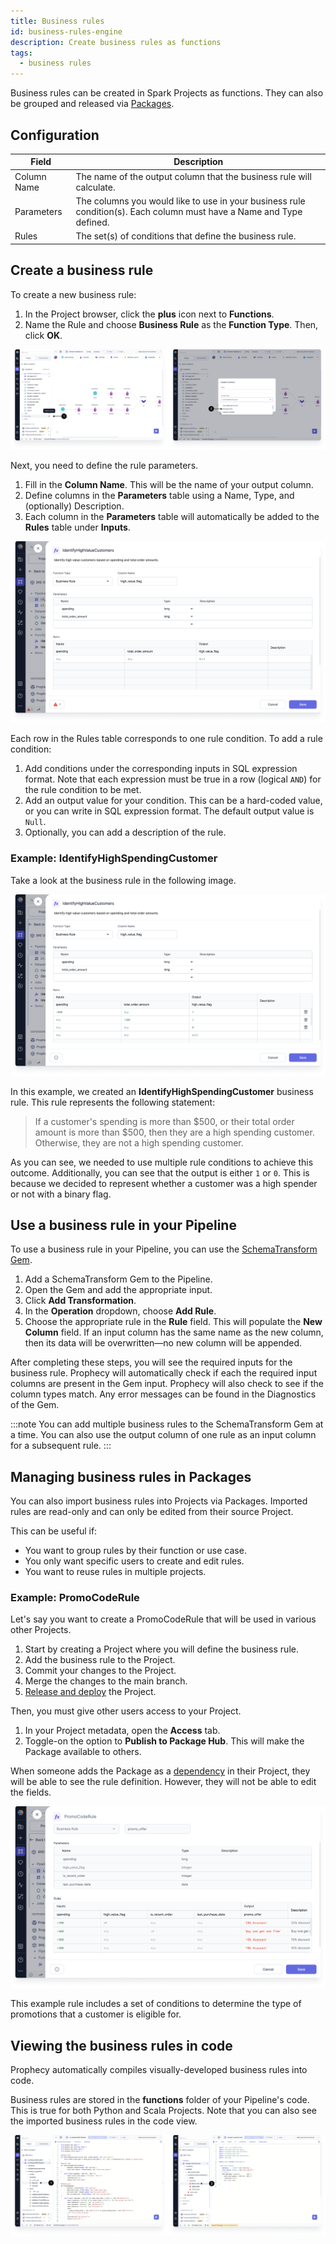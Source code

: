 ```yaml
---
title: Business rules
id: business-rules-engine
description: Create business rules as functions
tags:
  - business rules
---
```


Business rules can be created in Spark Projects as functions. They can also be grouped and released via [Packages](docs/extensibility/package-hub/package-hub.md).

## Configuration

| Field       | Description                                                                                                          |
| ----------- | -------------------------------------------------------------------------------------------------------------------- |
| Column Name | The name of the output column that the business rule will calculate.                                                 |
| Parameters  | The columns you would like to use in your business rule condition(s). Each column must have a Name and Type defined. |
| Rules       | The set(s) of conditions that define the business rule.                                                              |

## Create a business rule

To create a new business rule:

1. In the Project browser, click the **plus** icon next to **Functions**.
1. Name the Rule and choose **Business Rule** as the **Function Type**. Then, click **OK**.

![Create business rule](./img/create-bre.png)

Next, you need to define the rule parameters.

1. Fill in the **Column Name**. This will be the name of your output column.
1. Define columns in the **Parameters** table using a Name, Type, and (optionally) Description.
1. Each column in the **Parameters** table will automatically be added to the **Rules** table under **Inputs**.

![Rule Parameters](./img/rule-parameters.png)

Each row in the Rules table corresponds to one rule condition. To add a rule condition:

1. Add conditions under the corresponding inputs in SQL expression format. Note that each expression must be true in a row (logical `AND`) for the rule condition to be met.
1. Add an output value for your condition. This can be a hard-coded value, or you can write in SQL expression format. The default output value is `Null`.
1. Optionally, you can add a description of the rule.

### Example: IdentifyHighSpendingCustomer

Take a look at the business rule in the following image.

![IdentifyHighSpendingCustomer Rule](./img/high-spending-rule.png)

In this example, we created an **IdentifyHighSpendingCustomer** business rule. This rule represents the following statement:

> If a customer's spending is more than $500, or their total order amount is more than $500, then they are a high spending customer. Otherwise, they are not a high spending customer.

As you can see, we needed to use multiple rule conditions to achieve this outcome. Additionally, you can see that the output is either `1` or `0`.
This is because we decided to represent whether a customer was a high spender or not with a binary flag.

## Use a business rule in your Pipeline

To use a business rule in your Pipeline, you can use the [SchemaTransform Gem](docs/Spark/gems/transform/schema-transform.md).

1. Add a SchemaTransform Gem to the Pipeline.
1. Open the Gem and add the appropriate input.
1. Click **Add Transformation**.
1. In the **Operation** dropdown, choose **Add Rule**.
1. Choose the appropriate rule in the **Rule** field. This will populate the **New Column** field. If an input column has the same name as the new column, then its data will be overwritten—no new column will be appended.

After completing these steps, you will see the required inputs for the business rule. Prophecy will automatically check if each the required input columns are present in the Gem input. Prophecy will also check to see if the column types match. Any error messages can be found in the Diagnostics of the Gem.

:::note
You can add multiple business rules to the SchemaTransform Gem at a time. You can also use the output column of one rule as an input column for a subsequent rule.
:::

## Managing business rules in Packages

You can also import business rules into Projects via Packages. Imported rules are read-only and can only be edited from their source Project.

This can be useful if:

- You want to group rules by their function or use case.
- You only want specific users to create and edit rules.
- You want to reuse rules in multiple projects.

### Example: PromoCodeRule

Let's say you want to create a PromoCodeRule that will be used in various other Projects.

1. Start by creating a Project where you will define the business rule.
1. Add the business rule to the Project.
1. Commit your changes to the Project.
1. Merge the changes to the main branch.
1. [Release and deploy](docs/ci-cd/deployment/deployment.md##how-to-release-a-project) the Project.

Then, you must give other users access to your Project.

1. In your Project metadata, open the **Access** tab.
1. Toggle-on the option to **Publish to Package Hub**. This will make the Package available to others.

When someone adds the Package as a [dependency](docs/extensibility/dependencies/spark-dependencies.md) in their Project, they will be able to see the rule definition. However, they will not be able to edit the fields.

![PromoCodeRule](./img/promo-code-rule.png)

This example rule includes a set of conditions to determine the type of promotions that a customer is eligible for.

## Viewing the business rules in code

Prophecy automatically compiles visually-developed business rules into code.

Business rules are stored in the **functions** folder of your Pipeline's code. This is true for both Python and Scala Projects. Note that you can also see the imported business rules in the code view.

![Business rules in Python and Scala](./img/bre-code.png)
